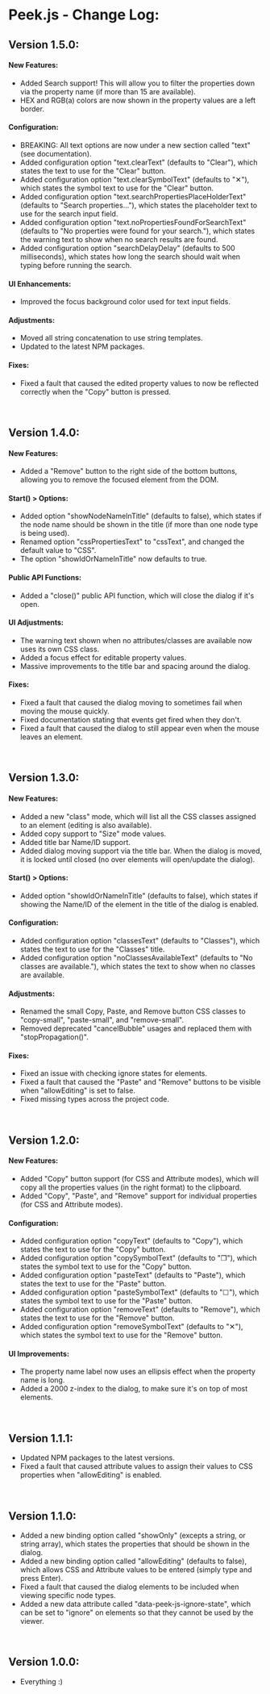 # Peek.js - Change Log:

## Version 1.5.0:

#### **New Features:**
- Added Search support! This will allow you to filter the properties down via the property name (if more than 15 are available).
- HEX and RGB(a) colors are now shown in the property values are a left border.

#### **Configuration:**
- BREAKING: All text options are now under a new section called "text" (see documentation).
- Added configuration option "text.clearText" (defaults to "Clear"), which states the text to use for the "Clear" button.
- Added configuration option "text.clearSymbolText" (defaults to "✕"), which states the symbol text to use for the "Clear" button.
- Added configuration option "text.searchPropertiesPlaceHolderText" (defaults to "Search properties..."), which states the placeholder text to use for the search input field.
- Added configuration option "text.noPropertiesFoundForSearchText" (defaults to "No properties were found for your search."), which states the warning text to show when no search results are found.
- Added configuration option "searchDelayDelay" (defaults to 500 milliseconds), which states how long the search should wait when typing before running the search.

#### **UI Enhancements:**
- Improved the focus background color used for text input fields.

#### **Adjustments:**
- Moved all string concatenation to use string templates.
- Updated to the latest NPM packages.

#### **Fixes:**
- Fixed a fault that caused the edited property values to now be reflected correctly when the "Copy" button is pressed.

<br>


## Version 1.4.0:

#### **New Features:**
- Added a "Remove" button to the right side of the bottom buttons, allowing you to remove the focused element from the DOM.

#### **Start() > Options:**
- Added option "showNodeNameInTitle" (defaults to false), which states if the node name should be shown in the title (if more than one node type is being used).
- Renamed option "cssPropertiesText" to "cssText", and changed the default value to "CSS".
- The option "showIdOrNameInTitle" now defaults to true.

#### **Public API Functions:**
- Added a "close()" public API function, which will close the dialog if it's open.

#### **UI Adjustments:**
- The warning text shown when no attributes/classes are available now uses its own CSS class.
- Added a focus effect for editable property values.
- Massive improvements to the title bar and spacing around the dialog.

#### **Fixes:**
- Fixed a fault that caused the dialog moving to sometimes fail when moving the mouse quickly.
- Fixed documentation stating that events get fired when they don't.
- Fixed a fault that caused the dialog to still appear even when the mouse leaves an element.

<br>


## Version 1.3.0:

#### **New Features:**
- Added a new "class" mode, which will list all the CSS classes assigned to an element (editing is also available).
- Added copy support to "Size" mode values.
- Added title bar Name/ID support.
- Added dialog moving support via the title bar.  When the dialog is moved, it is locked until closed (no over elements will open/update the dialog).

#### **Start() > Options:**
- Added option "showIdOrNameInTitle" (defaults to false), which states if showing the Name/ID of the element in the title of the dialog is enabled.

#### **Configuration:**
- Added configuration option "classesText" (defaults to "Classes"), which states the text to use for the "Classes" title.
- Added configuration option "noClassesAvailableText" (defaults to "No classes are available."), which states the text to show when no classes are available.

#### **Adjustments:**
- Renamed the small Copy, Paste, and Remove button CSS classes to "copy-small", "paste-small", and "remove-small".
- Removed deprecated "cancelBubble" usages and replaced them with "stopPropagation()".

#### **Fixes:**
- Fixed an issue with checking ignore states for elements.
- Fixed a fault that caused the "Paste" and "Remove" buttons to be visible when "allowEditing" is set to false.
- Fixed missing types across the project code.

<br>


## Version 1.2.0:

#### **New Features:**
- Added "Copy" button support (for CSS and Attribute modes), which will copy all the properties values (in the right format) to the clipboard.
- Added "Copy", "Paste", and "Remove" support for individual properties (for CSS and Attribute modes).

#### **Configuration:**
- Added configuration option "copyText" (defaults to "Copy"), which states the text to use for the "Copy" button.
- Added configuration option "copySymbolText" (defaults to "❐"), which states the symbol text to use for the "Copy" button.
- Added configuration option "pasteText" (defaults to "Paste"), which states the text to use for the "Paste" button.
- Added configuration option "pasteSymbolText" (defaults to "☐"), which states the symbol text to use for the "Paste" button.
- Added configuration option "removeText" (defaults to "Remove"), which states the text to use for the "Remove" button.
- Added configuration option "removeSymbolText" (defaults to "✕"), which states the symbol text to use for the "Remove" button.

#### **UI Improvements:**
- The property name label now uses an ellipsis effect when the property name is long.
- Added a 2000 z-index to the dialog, to make sure it's on top of most elements.

<br>


## Version 1.1.1:
- Updated NPM packages to the latest versions.
- Fixed a fault that caused attribute values to assign their values to CSS properties when "allowEditing" is enabled.

<br>


## Version 1.1.0:
- Added a new binding option called "showOnly" (excepts a string, or string array), which states the properties that should be shown in the dialog.
- Added a new binding option called "allowEditing" (defaults to false), which allows CSS and Attribute values to be entered (simply type and press Enter).
- Fixed a fault that caused the dialog elements to be included when viewing specific node types.
- Added a new data attribute called "data-peek-js-ignore-state", which can be set to "ignore" on elements so that they cannot be used by the viewer.

<br>


## Version 1.0.0:
- Everything :)